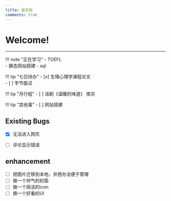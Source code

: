 ```yaml
---
title: 留言板
comments: true
---
```


# Welcome! 
---


!!! note "正在学习"
    - TOEFL   
    - 静态网站搭建
    - sql
    
    

!!! tip "七日待办"
    - [x] 生理心理学课程论文<br>
    - [ ] 字节面试

!!! tip "月行程"
    - [ ] 话剧《温暖的味道》 南京
    
!!! tip "其他事"
    - [ ] 网站搭建


## Existing Bugs
- [x] 无法进入网页
- [ ] 评论显示错误
  

## enhancement
- [ ] 把图片迁移到本地，并想办法便于管理
- [ ] 做一个帅气的封面
- [ ] 做一个简洁的icon
- [ ] 换一个好看的UI
